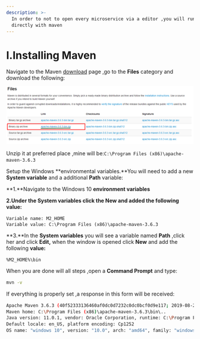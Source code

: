 ```yaml
---
description: >-
  In order to not to open every microservice via a editor ,you will run it
  directly with maven
---
```


# I.Installing Maven

Navigate to the Maven [download](https://maven.apache.org/download.cgi) page ,go to the **Files** category and download the following:

![](../.gitbook/assets/pic1_del.png)

Unzip it at preferred place ,mine will be:`C:\Program Files (x86)\apache-maven-3.6.3`

Setup the Windows **environmental variables.**You will need to add a new **System variable** and a additional **Path** variable:

**1.**Navigate to the Windows 10 **environment variables**

**2.**Under the **System variables** click the **New** and added the following value**:**

```text
Variable name: M2_HOME
Variable value: C:\Program Files (x86)\apache-maven-3.6.3
```

**3.**In the **System variables** you will see a variable named **Path** ,click her and click **Edit,** when the window is opened click **New** and add the following ****value**:**

```text
%M2_HOME%\bin
```

When you are done will all steps ,open a **Command Prompt** and type:

```bash
mvn -v
```

If everything is properly set ,a response in this form will be received:

```bash
Apache Maven 3.6.3 (40f52333136460af0dc0d7232c0dc0bcf0d9e117; 2019-08-27T18:06:16+03:00)
Maven home: C:\Program Files (x86)\apache-maven-3.6.3\bin\..
Java version: 11.0.1, vendor: Oracle Corporation, runtime: C:\Program Files\Java\jdk-11.0.1
Default locale: en_US, platform encoding: Cp1252
OS name: "windows 10", version: "10.0", arch: "amd64", family: "windows"
```

